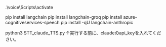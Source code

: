.\voice\Scripts\activate   


pip install langchain
pip install langchain-groq
pip install azure-cognitiveservices-speech
pip install -qU langchain-anthropic


python3 STT_claude_TTS.py
↑実行する前に、claudeのapi_keyを入れてください。